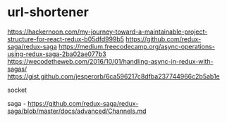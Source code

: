 # url-shortener

https://hackernoon.com/my-journey-toward-a-maintainable-project-structure-for-react-redux-b05dfd999b5
https://github.com/redux-saga/redux-saga
https://medium.freecodecamp.org/async-operations-using-redux-saga-2ba02ae077b3
https://wecodetheweb.com/2016/10/01/handling-async-in-redux-with-sagas/
https://gist.github.com/jesperorb/6ca596217c8dfba237744966c2b5ab1e


socket

saga - https://github.com/redux-saga/redux-saga/blob/master/docs/advanced/Channels.md
